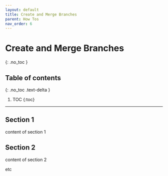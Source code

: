 ```yaml
---
layout: default
title: Create and Merge Branches
parent: How Tos
nav_order: 6
---
```


# Create and Merge Branches
{: .no_toc }

## Table of contents
{: .no_toc .text-delta }

1. TOC
{:toc}

---

## Section 1

content of section 1

## Section 2

content of section 2

etc

